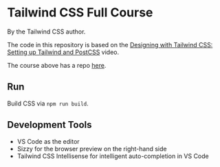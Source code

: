 # Tailwind CSS Full Course

By the Tailwind CSS author.

The code in this repository is based on the
[Designing with Tailwind CSS: Setting up Tailwind and PostCSS](https://www.youtube.com/watch?v=21HuwjmuS7A&list=PL7CcGwsqRpSM3w9BT_21tUU8JN2SnyckR)
video.

The course above has a repo
[here](https://github.com/tailwindcss/designing-with-tailwindcss).

## Run

Build CSS via `npm run build`.

## Development Tools

- VS Code as the editor
- Sizzy for the browser preview on the right-hand side
- Tailwind CSS Intellisense for intelligent auto-completion in VS Code
